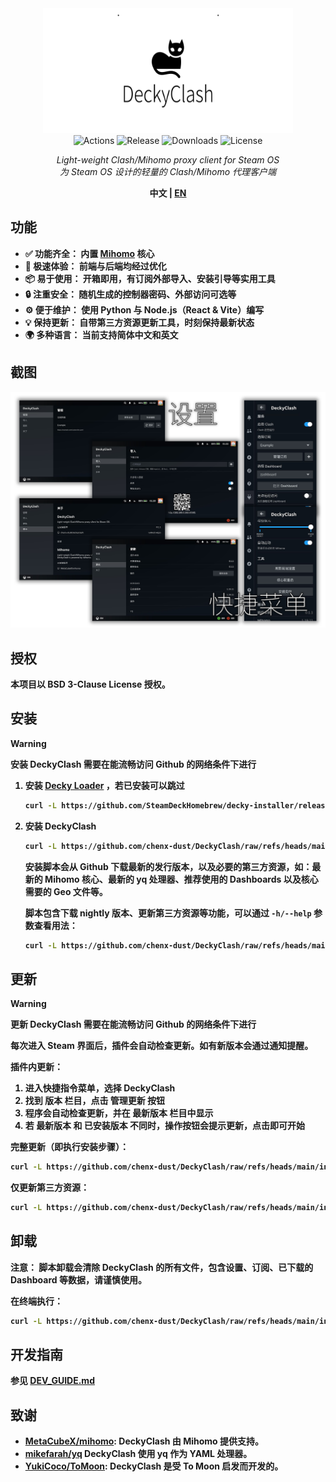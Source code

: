 <div align="center">
   <img src="./assets/logo.svg" width="400" height="200" alt="DeckyClash">
   <div>
      <img src="https://img.shields.io/github/check-runs/chenx-dust/DeckyClash/main" alt="Actions">
      <img src="https://img.shields.io/github/v/release/chenx-dust/DeckyClash" alt="Release">
      <img src="https://img.shields.io/github/downloads/chenx-dust/DeckyClash/total" alt="Downloads">
      <img src="https://img.shields.io/badge/license-BSD 3--Clause-blue" alt="License">
   </div>
   <p>
      <i>Light-weight Clash/Mihomo proxy client for Steam OS</i>
      <br />
      <i>为 Steam OS 设计的轻量的 Clash/Mihomo 代理客户端</i>
   </p>
   <p>
      <b>中文<b> | <a href="./README.md">EN</a></b>
   <p>
</div>

## 功能

- ✅ **功能齐全：** 内置 [Mihomo](https://github.com/MetaCubeX/mihomo) 核心
- 🚀 **极速体验：** 前端与后端均经过优化
- 📦 **易于使用：** 开箱即用，有订阅外部导入、安装引导等实用工具
- 🔒 **注重安全：** 随机生成的控制器密码、外部访问可选等
- ⚙️ **便于维护：** 使用 Python 与 Node.js（React & Vite）编写
- 💡 **保持更新：** 自带第三方资源更新工具，时刻保持最新状态
- 🌍 **多种语言：** 当前支持简体中文和英文

## 截图

![截图](./assets/screenshots-cn.png)

## 授权

本项目以 **BSD 3-Clause License** 授权。

## 安装

> [!WARNING]
> 安装 DeckyClash 需要在能流畅访问 Github 的网络条件下进行

1. 安装 [Decky Loader](https://github.com/SteamDeckHomebrew/decky-loader) ，若已安装可以跳过

   ```sh
   curl -L https://github.com/SteamDeckHomebrew/decky-installer/releases/latest/download/install_release.sh | sh
   ```

2. 安装 DeckyClash

   ```sh
   curl -L https://github.com/chenx-dust/DeckyClash/raw/refs/heads/main/install.sh | bash
   ```

   安装脚本会从 Github 下载最新的发行版本，以及必要的第三方资源，如：最新的 Mihomo 核心、最新的 yq 处理器、推荐使用的 Dashboards 以及核心需要的 Geo 文件等。

   脚本包含下载 nightly 版本、更新第三方资源等功能，可以通过 `-h/--help` 参数查看用法：

   ```sh
   curl -L https://github.com/chenx-dust/DeckyClash/raw/refs/heads/main/install.sh | bash -s -- --help
   ```

## 更新

> [!WARNING]
> 更新 DeckyClash 需要在能流畅访问 Github 的网络条件下进行

每次进入 Steam 界面后，插件会自动检查更新。如有新版本会通过通知提醒。

插件内更新：

1. 进入快捷指令菜单，选择 **DeckyClash**
2. 找到 **版本** 栏目，点击 **管理更新** 按钮
3. 程序会自动检查更新，并在 **最新版本** 栏目中显示
4. 若 **最新版本** 和 **已安装版本** 不同时，操作按钮会提示更新，点击即可开始

完整更新（即执行安装步骤）：

```sh
curl -L https://github.com/chenx-dust/DeckyClash/raw/refs/heads/main/install.sh | bash
```

仅更新第三方资源：

```sh
curl -L https://github.com/chenx-dust/DeckyClash/raw/refs/heads/main/install.sh | bash -s -- --without-plugin --yes
```

## 卸载

**注意：** 脚本卸载会清除 DeckyClash 的所有文件，包含设置、订阅、已下载的 Dashboard 等数据，请谨慎使用。

在终端执行：

```sh
curl -L https://github.com/chenx-dust/DeckyClash/raw/refs/heads/main/install.sh | bash -s -- --clean-uninstall
```

## 开发指南

参见 [DEV_GUIDE.md](./docs/DEV_GUIDE.md)

## 致谢

- [MetaCubeX/mihomo](https://github.com/MetaCubeX/mihomo): DeckyClash 由 Mihomo 提供支持。
- [mikefarah/yq](https://github.com/mikefarah/yq) DeckyClash 使用 yq 作为 YAML 处理器。
- [YukiCoco/ToMoon](https://github.com/YukiCoco/ToMoon): DeckyClash 是受 To Moon 启发而开发的。
